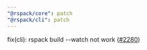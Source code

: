 ```yaml
---
"@rspack/core": patch
"@rspack/cli": patch
---
```


fix(cli): rspack build --watch not work ([#2280](https://github.com/web-infra-dev/rspack/issues/2280))
